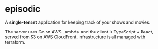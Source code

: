 # episodic

A **single-tenant** application for keeping track of your shows and movies.

The server uses Go on AWS Lambda, and the client is TypeScript + React, served
from S3 on AWS CloudFront. Infrastructure is all managed with terraform.
